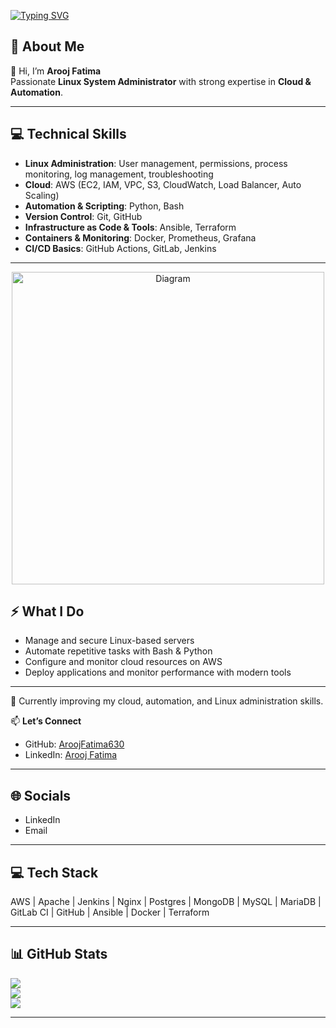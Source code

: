 [![Typing SVG](https://readme-typing-svg.herokuapp.com?color=%23F7F7F7&size=25&center=true&vCenter=true&width=500&lines=Linux+System+Administrator)](https://git.io/typing-svg)






## 💫 About Me
👋 Hi, I’m **Arooj Fatima**  
Passionate **Linux System Administrator** with strong expertise in **Cloud & Automation**.

---

## 💻 Technical Skills
- **Linux Administration**: User management, permissions, process monitoring, log management, troubleshooting  
- **Cloud**: AWS (EC2, IAM, VPC, S3, CloudWatch, Load Balancer, Auto Scaling)  
- **Automation & Scripting**: Python, Bash  
- **Version Control**: Git, GitHub  
- **Infrastructure as Code & Tools**: Ansible, Terraform  
- **Containers & Monitoring**: Docker, Prometheus, Grafana  
- **CI/CD Basics**: GitHub Actions, GitLab, Jenkins  

---
<p align="center">
  <img src="https://mir-s3-cdn-cf.behance.net/project_modules/disp/601014116770475.6068beff4640a.gif" alt="Diagram" width="500" />
</p>

## ⚡ What I Do
- Manage and secure Linux-based servers  
- Automate repetitive tasks with Bash & Python  
- Configure and monitor cloud resources on AWS  
- Deploy applications and monitor performance with modern tools  

---

🌱 Currently improving my cloud, automation, and Linux administration skills.  

📫 **Let’s Connect**  
- GitHub: [AroojFatima630](https://github.com/AroojFatima630)  
- LinkedIn: [Arooj Fatima](https://www.linkedin.com/in/arooj-fatima-7133aa2b2)  

---

## 🌐 Socials
- LinkedIn  
- Email  

---

## 💻 Tech Stack
AWS | Apache | Jenkins | Nginx | Postgres | MongoDB | MySQL | MariaDB |  
GitLab CI | GitHub | Ansible | Docker | Terraform  

---

## 📊 GitHub Stats
![](https://github-readme-stats.vercel.app/api?username=AroojFatima630&theme=radical&hide_border=false&include_all_commits=false&count_private=false)  
![](https://github-readme-streak-stats.herokuapp.com/?user=AroojFatima630&theme=radical&hide_border=false)  
![](https://github-readme-stats.vercel.app/api/top-langs/?username=AroojFatima630&theme=radical&hide_border=false&layout=compact)  

---

